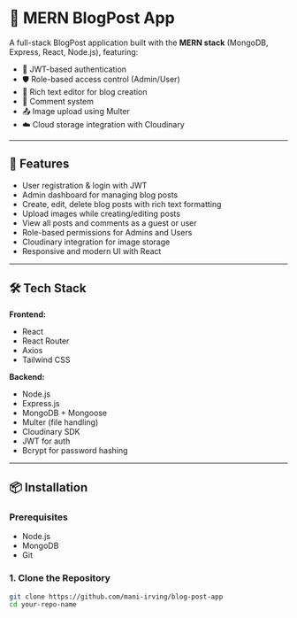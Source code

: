 # 📝 MERN BlogPost App

A full-stack BlogPost application built with the **MERN stack** (MongoDB, Express, React, Node.js), featuring:

- 🔐 JWT-based authentication
- 🛡️ Role-based access control (Admin/User)
- 📝 Rich text editor for blog creation
- 💬 Comment system
- 📤 Image upload using Multer
- ☁️ Cloud storage integration with Cloudinary

---

## 🚀 Features

- User registration & login with JWT
- Admin dashboard for managing blog posts
- Create, edit, delete blog posts with rich text formatting
- Upload images while creating/editing posts
- View all posts and comments as a guest or user
- Role-based permissions for Admins and Users
- Cloudinary integration for image storage
- Responsive and modern UI with React

---

## 🛠️ Tech Stack

**Frontend:**
- React
- React Router
- Axios
- Tailwind CSS 

**Backend:**
- Node.js
- Express.js
- MongoDB + Mongoose
- Multer (file handling)
- Cloudinary SDK
- JWT for auth
- Bcrypt for password hashing

---

## 📦 Installation

### Prerequisites

- Node.js
- MongoDB
- Git

### 1. Clone the Repository

```bash
git clone https://github.com/mani-irving/blog-post-app
cd your-repo-name
